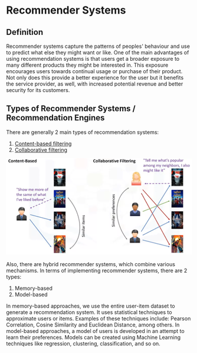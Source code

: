 # Recommender Systems

## Definition
Recommender systems capture the patterns of peoples' behaviour and use to predict what else they might want or like. One of the main advantages of using recommendation systems is that users get a broader exposure to many different products they might be interested in. This exposure encourages users towards continual usage or purchase of their product. Not only does this provide a better experience for the user but it benefits the service provider, as well, with increased potential revenue and better security for its customers. 


## Types of Recommender Systems / Recommendation Engines
There are generally 2 main types of recommendation systems: 
1. [Content-based filtering](https://github.com/DanielBarnes18/IBM-Data-Science-Professional-Certificate/tree/main/09.%20Machine%20Learning%20with%20Python/05.%20Recommender%20Systems/01.%20Content-based%20Filtering)
2. [Collaborative filtering](https://github.com/DanielBarnes18/IBM-Data-Science-Professional-Certificate/tree/main/09.%20Machine%20Learning%20with%20Python/05.%20Recommender%20Systems/02.%20Collaborative%20Filtering)

<p align="center">
  <img src="Images/recommender_system_types.png" width="600">
</p>

Also, there are hybrid recommender systems, which combine various mechanisms. In terms of implementing recommender systems, there are 2 types:
1. Memory-based 
2. Model-based

In memory-based approaches, we use the entire user-item dataset to generate a recommendation system. It uses statistical techniques to approximate users or items. Examples of these techniques include: Pearson Correlation, Cosine Similarity and Euclidean Distance, among others. In model-based approaches, a model of users is developed in an attempt to learn their preferences. Models can be created using Machine Learning techniques like regression, clustering, classification, and so on. 







